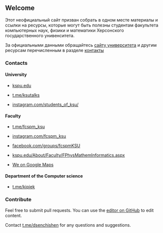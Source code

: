 ## Welcome

Этот неофициальный сайт призван собрать в одном месте материалы и ссылки на ресурсы, которые могут быть полезны студентам факультета компьютерных наук, физики и математики Херсонского государственного унивенситета.

За официальными данными обращайтесь [сайту университета](http://www.kspu.edu/) и другим ресурсам перечисленным в разделе [контакты](#contacts)


### Contacts

#### University

- [kspu.edu](http://www.kspu.edu/)

- [t.me/ksutalks](https://t.me/ksutalks/)

- [instagram.com/students_of_ksu/](https://www.instagram.com/students_of_ksu/)

#### Faculty

- [t.me/fcspm_ksu](https://t.me/fcspm_ksu/)

- [instagram.com/fcspm_ksu](https://www.instagram.com/fcspm_ksu/)

- [facebook.com/groups/fcspmKSU](https://www.facebook.com/groups/fcspmKSU/)

- [kspu.edu/About/Faculty/FPhysMathemInformatics.aspx](http://www.kspu.edu/About/Faculty/FPhysMathemInformatics.aspx)

- [We on Google Maps](https://www.google.com/maps/place/Faculty+of+Computer+Science,+Physics+and+Mathematics/@46.6458825,32.6278082,17z/data=!3m1!4b1!4m5!3m4!1s0x40c41bbbd2079bcf:0xe86ebd814327e807!8m2!3d46.6458788!4d32.6299968)

#### Department of the Computer science

- [t.me/kipiek](https://t.me/kipiek/)

### Contribute

Feel free to submit pull requests. You can use the [editor on GitHub](https://github.com/fcspm-ksu/fcspm-ksu.github.io/edit/dev/README.md) to edit content.

Contact [t.me/dsenchishen](https://t.me/dsenchishen/) for any questions and suggestions.